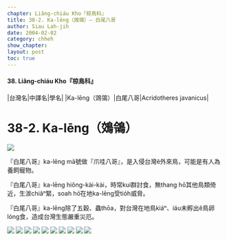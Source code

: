 ```yaml
---
chapter: Liâng-chiáu Kho『椋鳥科』
title: 38-2. Ka-lēng（鵁鴒）— 白尾八哥
author: Siau Lah-jih
date: 2004-02-02
category: chheh
show_chapter: 
layout: post
toc: true
---
```


#### 38. Liâng-chiáu Kho『椋鳥科』


|台灣名|中譯名|學名|
|Ka-lēng（鵁鴒）|白尾八哥|Acridotheres javanicus|


# 38-2. Ka-lēng（鵁鴒）

![](../too5/38/38-2-11.白尾八哥.jpg)


『白尾八哥』ka-lēng mā號做『爪哇八哥』，是入侵台灣ê外來鳥，可能是有人為養飼寵物。

『白尾八哥』ka-lēng hiông-kài-kài，時常kui群討食，無thang hō͘其他鳥類倚近，生湠chiâⁿ緊，soah hō͘在地ka-lēng受tio̍h威脅。

『白尾八哥』ka-lēng除了五穀、蟲thōa，對台灣在地鳥kiáⁿ、iáu未孵出ê鳥卵lóng食，造成台灣生態嚴重災厄。


![](../too5/38/38-2-1.白尾八哥.jpg)
![](../too5/38/38-2-3.白尾八哥.jpg)
![](../too5/38/38-2-4.白尾八哥.jpg)
![](../too5/38/38-2-6.白尾八哥.jpg)
![](../too5/38/38-2-7.白尾八哥.jpg)
![](../too5/38/38-2-8.白尾八哥.jpg)
![](../too5/38/38-2-9.白尾八哥.jpg)
![](../too5/38/38-2-10.白尾八哥.jpg)
![](../too5/38/38-2-5.白尾八哥.jpg)
![](../too5/38/38-2-2.白尾八哥.jpg)




